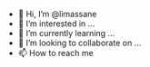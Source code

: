 - 👋 Hi, I’m @limassane 
- 👀 I’m interested in ... 
- 🌱 I’m currently learning ...  
- 💞️ I’m looking to collaborate on ...    
- 📫 How to reach me    

<!---
limassane/limassane is a ✨ special ✨ repository because its `README.md` (this file) appears on your GitHub profile.
You can click the Preview link to take a look at your changes.
--->
